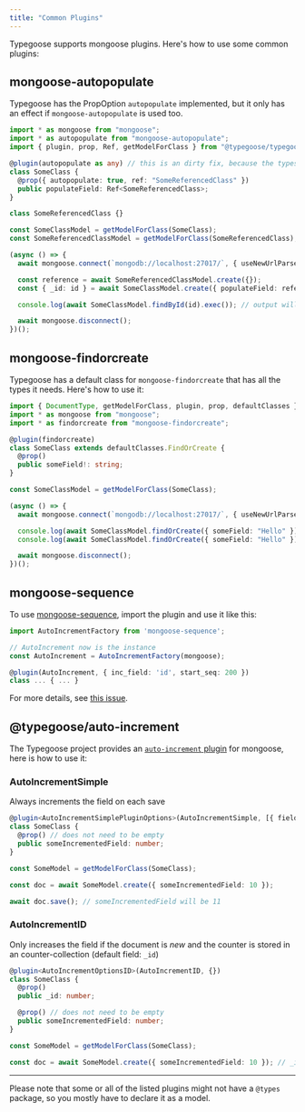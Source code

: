 ```yaml
---
title: "Common Plugins"
---
```


Typegoose supports mongoose plugins. Here's how to use some common plugins:

## mongoose-autopopulate

Typegoose has the PropOption `autopopulate` implemented, but it only has an effect if `mongoose-autopopulate` is used too.

```ts
import * as mongoose from "mongoose";
import * as autopopulate from "mongoose-autopopulate";
import { plugin, prop, Ref, getModelForClass } from "@typegoose/typegoose";

@plugin(autopopulate as any) // this is an dirty fix, because the types of this plugin dont work
class SomeClass {
  @prop({ autopopulate: true, ref: "SomeReferencedClass" })
  public populateField: Ref<SomeReferencedClass>;
}

class SomeReferencedClass {}

const SomeClassModel = getModelForClass(SomeClass);
const SomeReferencedClassModel = getModelForClass(SomeReferencedClass);

(async () => {
  await mongoose.connect(`mongodb://localhost:27017/`, { useNewUrlParser: true, dbName: "guides", useUnifiedTopology: true });

  const reference = await SomeReferencedClassModel.create({});
  const { _id: id } = await SomeClassModel.create({ populateField: reference } as SomeClass);

  console.log(await SomeClassModel.findById(id).exec()); // output will be populated

  await mongoose.disconnect();
})();

```

## mongoose-findorcreate

Typegoose has a default class for `mongoose-findorcreate` that has all the types it needs. Here's how to use it:

```ts
import { DocumentType, getModelForClass, plugin, prop, defaultClasses } from "@typegoose/typegoose";
import * as mongoose from "mongoose";
import * as findorcreate from "mongoose-findorcreate";

@plugin(findorcreate)
class SomeClass extends defaultClasses.FindOrCreate {
  @prop()
  public someField!: string;
}

const SomeClassModel = getModelForClass(SomeClass);

(async () => {
  await mongoose.connect(`mongodb://localhost:27017/`, { useNewUrlParser: true, dbName: "guides" });

  console.log(await SomeClassModel.findOrCreate({ someField: "Hello" }));
  console.log(await SomeClassModel.findOrCreate({ someField: "Hello" })); // both will give the same output

  await mongoose.disconnect();
})();
```

## mongoose-sequence

To use [mongoose-sequence](https://github.com/ramiel/mongoose-sequence), import the plugin and use it like this:

```ts
import AutoIncrementFactory from 'mongoose-sequence';

// AutoIncrement now is the instance
const AutoIncrement = AutoIncrementFactory(mongoose);

@plugin(AutoIncrement, { inc_field: 'id', start_seq: 200 })
class ... { ... }
```

For more details, see [this issue](https://github.com/ramiel/mongoose-sequence/issues/83).

## @typegoose/auto-increment

The Typegoose project provides an [`auto-increment` plugin](https://github.com/typegoose/auto-increment) for mongoose, here is how to use it:

### AutoIncrementSimple

Always increments the field on each save

```ts
@plugin<AutoIncrementSimplePluginOptions>(AutoIncrementSimple, [{ field: "someIncrementedField" }])
class SomeClass {
  @prop() // does not need to be empty
  public someIncrementedField: number;
}

const SomeModel = getModelForClass(SomeClass);

const doc = await SomeModel.create({ someIncrementedField: 10 });

await doc.save(); // someIncrementedField will be 11
```

### AutoIncrementID

Only increases the field if the document is *new* and the counter is stored in an counter-collection
(default field: `_id`)

```ts
@plugin<AutoIncrementOptionsID>(AutoIncrementID, {})
class SomeClass {
  @prop()
  public _id: number;

  @prop() // does not need to be empty
  public someIncrementedField: number;
}

const SomeModel = getModelForClass(SomeClass);

const doc = await SomeModel.create({ someIncrementedField: 10 }); // _id will be 1
```

---

Please note that some or all of the listed plugins might not have a `@types` package, so you mostly have to declare it as a model.
